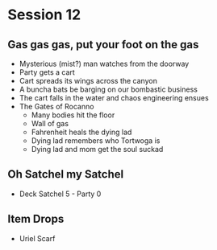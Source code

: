 # Session 12

## Gas gas gas, put your foot on the gas
* Mysterious (mist?) man watches from the doorway
* Party gets a cart
* Cart spreads its wings across the canyon
* A buncha bats be barging on our bombastic business
* The cart falls in the water and chaos engineering ensues
* The Gates of Rocanno
    * Many bodies hit the floor
    * Wall of gas
    * Fahrenheit heals the dying lad
    * Dying lad remembers who Tortwoga is
    * Dying lad and mom get the soul suckad

## Oh Satchel my Satchel
* Deck Satchel 5 - Party 0

## Item Drops
* Uriel Scarf
